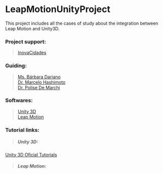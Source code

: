 # LeapMotionUnityProject

This project includes all the cases of study about the integration between Leap Motion and Unity3D.

### Project support:
> [InovaCidades](http://www.inovacidades.org.br/)

### Guiding:
> [Ms. Bárbara Dariano](http://lattes.cnpq.br/8010206181701078)  
> [Dr. Marcelo Hashimoto](http://lattes.cnpq.br/5909154335340519)  
> [Dr. Polise De Marchi](http://lattes.cnpq.br/6817254319412151)

### Softwares:
> [Unity 3D](https://unity3d.com/pt)  
[Leap Motion](https://www.leapmotion.com/)  

### Tutorial links:
> ##### Unity 3D:
[Unity 3D Oficial Tutorials](https://unity3d.com/pt/learn/tutorials/modules/beginner/scripting/)  
> ##### Leap Motion:
